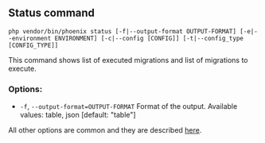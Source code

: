 ## Status command
`php vendor/bin/phoenix status [-f|--output-format OUTPUT-FORMAT] [-e|--environment ENVIRONMENT] [-c|--config [CONFIG]] [-t|--config_type [CONFIG_TYPE]]`

This command shows list of executed migrations and list of migrations to execute.

### Options:
- `-f`, `--output-format=OUTPUT-FORMAT` Format of the output. Available values: table, json [default: "table"]

All other options are common and they are described [here](commands.md).
